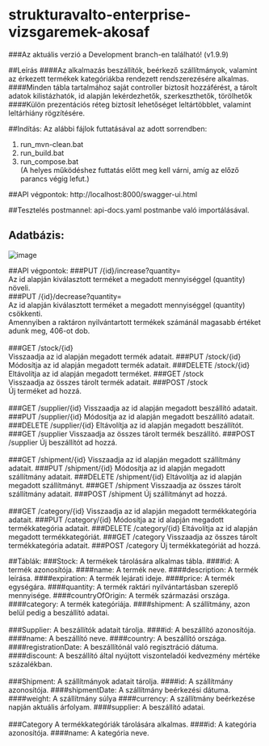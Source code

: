 # strukturavalto-enterprise-vizsgaremek-akosaf

###Az aktuális verzió a Development branch-en található! (v1.9.9)  

##Leírás
####Az alkalmazás beszállítók, beérkező szállítmányok, valamint az érkezett termékek kategóriákba rendezett rendszerezésére alkalmas.  
####Minden tábla tartalmához saját controller biztosít hozzáférést, a tárolt adatok kilistázhatók, id alapján lekérdezhetők, szerkeszthetők, törölhetők  
####Külön prezentációs réteg biztosít lehetőséget leltártöbblet, valamint leltárhiány rögzítésére.  

##Indítás:
Az alábbi fájlok futtatásával az adott sorrendben:
1. run_mvn-clean.bat
2. run_build.bat
3. run_compose.bat  
   (A helyes működéshez futtatás előtt meg kell várni, amíg az előző parancs végig lefut.)

##API végpontok:
http://localhost:8000/swagger-ui.html

##Tesztelés postmannel:
api-docs.yaml postmanbe való importálásával.

## Adatbázis:  
![image](https://user-images.githubusercontent.com/63594935/177060032-aae4aba2-2273-4bce-b444-a85a151f5781.png)

##API végpontok:
###PUT   /{id}/increase?quantity=  
Az id alapján kiválasztott terméket a megadott mennyiséggel (quantity) növeli.  
###PUT   /{id}/decrease?quantity=  
Az id alapján kiválasztott terméket a megadott mennyiséggel (quantity) csökkenti.  
Amennyiben a raktáron nyilvántartott termékek számánál magasabb értéket adunk meg, 406-ot dob.
<br><br>
###GET   /stock/{id}  
Visszaadja az id alapján megadott termék adatait.
###PUT   /stock/{id}  
Módosítja az id alapján megadott termék adatait.
###DELETE   /stock/{id}
Eltávolítja az id alapján megadott terméket.
###GET   /stock  
Visszaadja az összes tárolt termék adatait.
###POST   /stock  
Új terméket ad hozzá.
<br><br>
###GET   /supplier/{id}
Visszaadja az id alapján megadott beszállító adatait.
###PUT   /supplier/{id}
Módosítja az id alapján megadott beszállító adatait.
###DELETE   /supplier/{id}
Eltávolítja az id alapján megadott beszállítót.
###GET   /supplier
Visszaadja az összes tárolt termék beszállító.
###POST  /supplier
Új beszállítót ad hozzá.
<br><br>
###GET   /shipment/{id}
Visszaadja az id alapján megadott szállítmány adatait.
###PUT   /shipment/{id}
Módosítja az id alapján megadott szállítmány adatait.
###DELETE   /shipment/{id}
Eltávolítja az id alapján megadott szállítmányt.
###GET   /shipment
Visszaadja az összes tárolt szállítmány adatait.
###POST  /shipment
Új szállítmányt ad hozzá.
<br><br>
###GET   /category/{id}
Visszaadja az id alapján megadott termékkategória adatait.
###PUT   /category/{id}
Módosítja az id alapján megadott termékkategória adatait.
###DELETE   /category/{id}
Eltávolítja az id alapján megadott termékkategóriát.
###GET   /category
Visszaadja az összes tárolt termékkategória adatait.
###POST  /category
Új termékkategóriát ad hozzá.  

##Táblák:
###Stock:
A termékek tárolására alkalmas tábla.
####id:
A termék azonosítója.
####name:
A termék neve.
####description:
A termék leírása.
####expiration:
A termék lejárati ideje.
####price:
A termék egységára.
####quantity:
A termék raktári nyilvántartásban szereplő mennyisége.
####countryOfOrigin:
A termék származási országa.
####category:
A termék kategóriája.
####shipment:
A szállítmány, azon belül pedig a beszállító adatai.
<br><br>
###Supplier:
A beszállítók adatait tárolja.
####id:
A beszállító azonosítója.
####name:
A beszállító neve.
####country:
A beszállító országa.
####registrationDate:
A beszállítónál való regisztráció dátuma.
####discount:
A beszállító által nyújtott viszonteladói kedvezmény mértéke százalékban.
<br><br>
###Shipment:
A szállítmányok adatait tárolja.
####id:
A szállítmány azonosítója.
####shipmentDate:
A szállítmány beérkezési dátuma.
####weight:
A szállítmány súlya
####currency:
A szállítmány beérkezése napján aktuális árfolyam.
####supplier:
A beszállító adatai.
<br><br>
###Category
A termékkategóriák tárolására alkalmas.
####id:
A kategória azonosítója.
####name:
A kategória neve.
<br><br>
